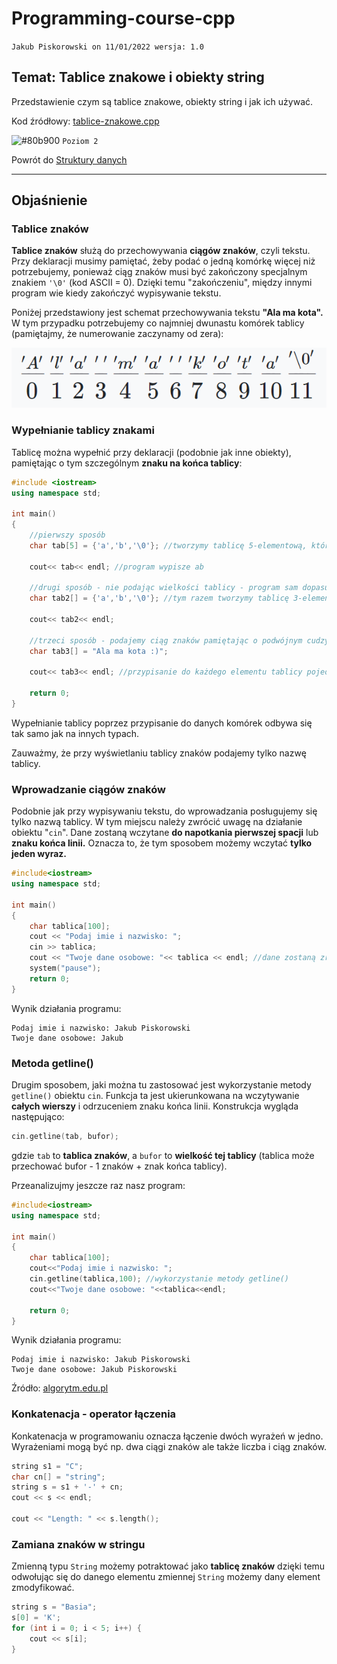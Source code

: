 # Programming-course-cpp

`Jakub Piskorowski on 11/01/2022 wersja: 1.0`

## Temat: Tablice znakowe i obiekty string

Przedstawienie czym są tablice znakowe, obiekty string i jak ich używać.

Kod źródłowy: [tablice-znakowe.cpp](tablice-znakowe.cpp)

![#80b900](https://via.placeholder.com/15/80b900/000000?text=+) `Poziom 2`

Powrót do [Struktury danych](/1-programowanie-strukturalne/1-3-struktury-danych/README.md)

---

## Objaśnienie

### Tablice znaków

**Tablice znaków** służą do przechowywania **ciągów znaków**, czyli tekstu. Przy deklaracji musimy pamiętać, żeby podać o jedną komórkę więcej niż potrzebujemy, ponieważ ciąg znaków musi być zakończony specjalnym znakiem `'\0'` (kod ASCII = 0). Dzięki temu "zakończeniu", między innymi program wie kiedy zakończyć wypisywanie tekstu.

Poniżej przedstawiony jest schemat przechowywania tekstu **"Ala ma kota".** W tym przypadku potrzebujemy co najmniej dwunastu komórek tablicy (pamiętajmy, że numerowanie zaczynamy od zera):

![tablica znakow](img/tablica-znakow.PNG)

### Wypełnianie tablicy znakami

Tablicę można wypełnić przy deklaracji (podobnie jak inne obiekty), pamiętając o tym szczególnym **znaku na końca tablicy**:

```cpp
#include <iostream>
using namespace std;

int main()
{
    //pierwszy sposób
    char tab[5] = {'a','b','\0'}; //tworzymy tablicę 5-elementową, która może przechować do 4 znaków

    cout<< tab<< endl; //program wypisze ab

    //drugi sposób - nie podając wielkości tablicy - program sam dopasuje jej wielkość
    char tab2[] = {'a','b','\0'}; //tym razem tworzymy tablicę 3-elementową

    cout<< tab2<< endl; 

    //trzeci sposób - podajemy ciąg znaków pamiętając o podwójnym cudzysłowie
    char tab3[] = "Ala ma kota :)";

    cout<< tab3<< endl; //przypisanie do każdego elementu tablicy pojedyńczego znakku

    return 0;
}
```

Wypełnianie tablicy poprzez przypisanie do danych komórek odbywa się tak samo jak na innych typach.

Zauważmy, że przy wyświetlaniu tablicy znaków podajemy tylko nazwę tablicy.

### Wprowadzanie ciągów znaków

Podobnie jak przy wypisywaniu tekstu, do wprowadzania posługujemy się tylko nazwą tablicy. W tym miejscu należy zwrócić uwagę na działanie obiektu "`cin`". Dane zostaną wczytane **do napotkania pierwszej spacji** lub **znaku końca linii.** Oznacza to, że tym sposobem możemy wczytać **tylko jeden wyraz.**

```cpp
#include<iostream>
using namespace std;

int main()
{
    char tablica[100];
    cout << "Podaj imie i nazwisko: "; 
    cin >> tablica;
    cout << "Twoje dane osobowe: "<< tablica << endl; //dane zostaną zredukowane do imienia
    system("pause");
    return 0;
}
```

Wynik działania programu:

```text
Podaj imie i nazwisko: Jakub Piskorowski
Twoje dane osobowe: Jakub
```

### Metoda getline()

Drugim sposobem, jaki można tu zastosować jest wykorzystanie metody `getline()` obiektu `cin`. Funkcja ta jest ukierunkowana na wczytywanie **całych wierszy** i odrzuceniem znaku końca linii. Konstrukcja wygląda następująco:

```cpp
cin.getline(tab, bufor);
```

gdzie `tab` to **tablica znaków**, a `bufor` to **wielkość tej tablicy** (tablica może przechować bufor - 1 znaków + znak końca tablicy).

Przeanalizujmy jeszcze raz nasz program:

```cpp
#include<iostream>
using namespace std;

int main()
{
    char tablica[100];
    cout<<"Podaj imie i nazwisko: "; 
    cin.getline(tablica,100); //wykorzystanie metody getline()
    cout<<"Twoje dane osobowe: "<<tablica<<endl;

    return 0;
}
```

Wynik działania programu:

```text
Podaj imie i nazwisko: Jakub Piskorowski
Twoje dane osobowe: Jakub Piskorowski
```

Źródło: [algorytm.edu.pl](http://www.algorytm.edu.pl/tablice-w-c/tablice-znakow.html)

### Konkatenacja - operator łączenia

Konkatenacja w programowaniu oznacza łączenie dwóch wyrażeń w jedno. Wyrażeniami mogą być np. dwa ciągi znaków ale także liczba i ciąg znaków.

```cpp
string s1 = "C";
char cn[] = "string";
string s = s1 + '-' + cn;
cout << s << endl;

cout << "Length: " << s.length();
```

### Zamiana znaków w stringu

Zmienną typu `String` możemy potraktować jako **tablicę znaków** dzięki temu odwołując się do danego elementu zmiennej `String` możemy dany element zmodyfikować.

```cpp
string s = "Basia";
s[0] = 'K';
for (int i = 0; i < 5; i++) {
    cout << s[i];
}
```
